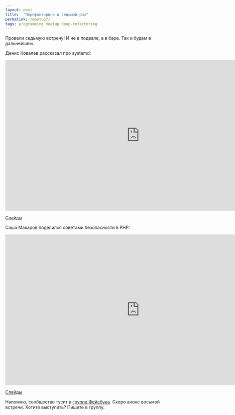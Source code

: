 ```yaml
---
layout: post
title:  "Порефакторили в седьмой раз"
permalink: /meetup7/
tags: programming meetup deep-refactoring
---
```


Провели седьмую встречу! И не в подвале, а в баре. Так и будем в дальнейшем.

Денис Ковалев рассказал про systemd:

<iframe width="854" height="480" src="https://www.youtube.com/embed/ISxpZmXg5b4"
frameborder="0" allowfullscreen></iframe>

[Слайды](http://www.slideshare.net/DenisKovalev2/sysv-systemd)

Саша Макаров поделился советами безопасности в PHP:

<iframe width="854" height="480" src="https://www.youtube.com/embed/FB8Y6ik7wnk"
frameborder="0" allowfullscreen></iframe>

[Слайды](http://slides.rmcreative.ru/2016/devconf-security/)

Напомню, сообщество тусит в [группе Фейсбука][facebook-group]. Скоро анонс
восьмой встречи. Хотите выступить? Пишите в группу.

[facebook-group]: https://www.facebook.com/groups/deeprefactoring/
